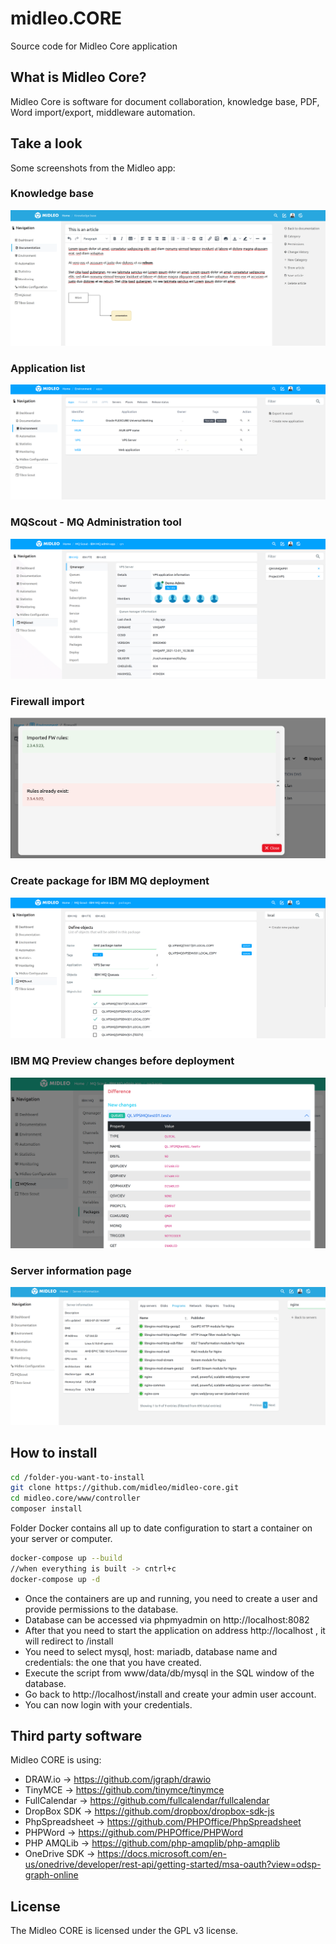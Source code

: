 # midleo.CORE

Source code for Midleo Core application

## What is Midleo Core?
Midleo Core is software for document collaboration, knowledge base, PDF, Word import/export, middleware automation.

## Take a look

Some screenshots from the Midleo app:

### Knowledge base
![The Midleo web app](https://github.com/midleo/midleo-core/blob/master/github.assets/knowledge-base.png?raw=true)

### Application list
![The Midleo web app](https://github.com/midleo/midleo-core/blob/master/github.assets/applications.png?raw=true)

### MQScout - MQ Administration tool
![The Midleo web app](https://github.com/midleo/midleo-core/blob/master/github.assets/mqscout-app.png?raw=true)

### Firewall import
![The Midleo web app](https://github.com/midleo/midleo-core/blob/master/github.assets/firewall_import.png?raw=true)

### Create package for IBM MQ deployment
![The Midleo web app](https://github.com/midleo/midleo-core/blob/master/github.assets/ibm-mq-package.png?raw=true)

### IBM MQ Preview changes before deployment
![The Midleo web app](https://github.com/midleo/midleo-core/blob/master/github.assets/ibmmq-preview.png?raw=true)

### Server information page
![The Midleo web app](https://github.com/midleo/midleo-core/blob/master/github.assets/server-info.png?raw=true)


## How to install

```bash
cd /folder-you-want-to-install
git clone https://github.com/midleo/midleo-core.git
cd midleo.core/www/controller
composer install
```

Folder Docker contains all up to date configuration to start a container on your server or computer.

```bash
docker-compose up --build
//when everything is built -> cntrl+c
docker-compose up -d
```

- Once the containers are up and running, you need to create a user and provide permissions to the database.
- Database can be accessed via phpmyadmin on http://localhost:8082
- After that you need to start the application on address http://localhost , it will redirect to /install
- You need to select mysql, host: mariadb, database name and credentials: the one that you have created.
- Execute the script from www/data/db/mysql in the SQL window of the database.
- Go back to http://localhost/install and create your admin user account.
- You can now login with your credentials.


## Third party software

Midleo CORE is using:

- DRAW.io -> https://github.com/jgraph/drawio
- TinyMCE -> https://github.com/tinymce/tinymce
- FullCalendar -> https://github.com/fullcalendar/fullcalendar
- DropBox SDK -> https://github.com/dropbox/dropbox-sdk-js
- PhpSpreadsheet -> https://github.com/PHPOffice/PhpSpreadsheet
- PHPWord -> https://github.com/PHPOffice/PHPWord
- PHP AMQLib -> https://github.com/php-amqplib/php-amqplib
- OneDrive SDK -> https://docs.microsoft.com/en-us/onedrive/developer/rest-api/getting-started/msa-oauth?view=odsp-graph-online


## License

The Midleo CORE is licensed under the GPL v3 license.